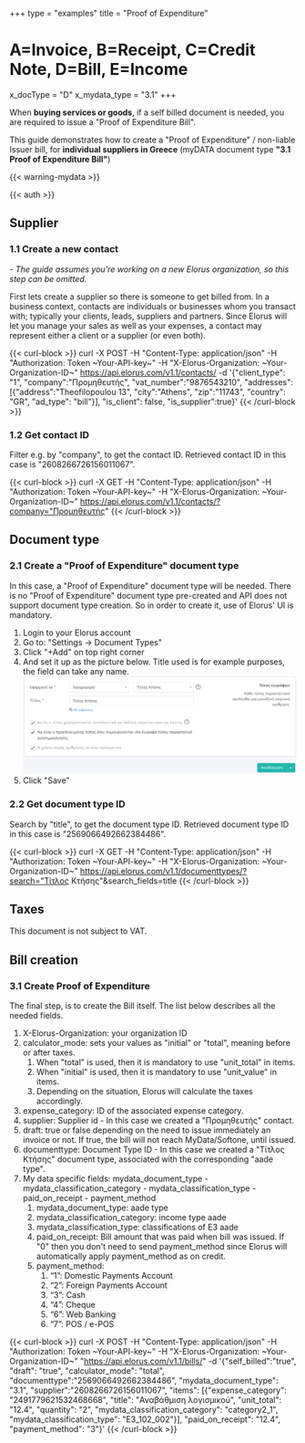 +++
type = "examples"
title = "Proof of Expenditure"
# A=Invoice, B=Receipt, C=Credit Note, D=Bill, E=Income
x_docType = "D"
x_mydata_type = "3.1"
+++

When **buying services or goods**, if a self billed document is needed, you are required to issue a "Proof of Expenditure Bill".

This guide demonstrates how to create a "Proof of Expenditure" / non-liable Issuer bill, for **individual suppliers in Greece** (myDATA document type **"3.1 Proof of Expenditure Bill"**)

{{< warning-mydata >}}

{{< auth >}}

Supplier
--------

### 1.1 Create a new contact

_\- The guide assumes you're working on a new Elorus organization, so this step can be omitted._  
  
First lets create a supplier so there is someone to get billed from. In a business context, contacts are individuals or businesses whom you transact with; typically your clients, leads, suppliers and partners. Since Elorus will let you manage your sales as well as your expenses, a contact may represent either a client or a supplier (or even both).  
  

{{< curl-block >}}
curl -X POST -H "Content-Type: application/json" -H "Authorization: Token ~Your-API-key~" -H "X-Elorus-Organization: ~Your-Organization-ID~" https://api.elorus.com/v1.1/contacts/ -d '{"client_type": "1", "company":"Προμηθευτής", "vat_number":"9876543210", "addresses":[{"address":"Theofilopoulou 13", "city":"Athens", "zip":"11743", "country": "GR", "ad_type": "bill"}], "is_client": false, "is_supplier":true}'
{{< /curl-block >}}
  

### 1.2 Get contact ID

Filter e.g. by "company", to get the contact ID. Retrieved contact ID in this case is "2608266726156011067".  
  

{{< curl-block >}}
curl -X GET -H "Content-Type: application/json" -H "Authorization: Token ~Your-API-key~" -H "X-Elorus-Organization: ~Your-Organization-ID~" https://api.elorus.com/v1.1/contacts/?company="Προμηθευτής"
{{< /curl-block >}}
  

Document type
-------------

### 2.1 Create a "Proof of Expenditure" document type

In this case, a "Proof of Expenditure" document type will be needed. There is no "Proof of Expenditure" document type pre-created and API does not support document type creation. So in order to create it, use of Elorus' UI is mandatory.

1.  Login to your Elorus account
2.  Go to: "Settings -> Document Types"
3.  Click "+Add" on top right corner
4.  And set it up as the picture below. Title used is for example purposes, the field can take any name. ![](/img/examples/proof-of-expenditure.png)
5.  Click "Save"

  

### 2.2 Get document type ID

Search by "title", to get the document type ID. Retrieved document type ID in this case is "2569066492662384486".  
  

{{< curl-block >}}
curl -X GET -H "Content-Type: application/json" -H "Authorization: Token ~Your-API-key~" -H "X-Elorus-Organization: ~Your-Organization-ID~" https://api.elorus.com/v1.1/documenttypes/?search="Τίτλος Κτήσης"&search_fields=title
{{< /curl-block >}}
  

Taxes
-----

This document is not subject to VAT.  

Bill creation
-------------

### 3.1 Create Proof of Expenditure

The final step, is to create the Bill itself. The list below describes all the needed fields.

1.  X-Elorus-Organization: your organization ID
2.  calculator\_mode: sets your values as "initial" or "total", meaning before or after taxes.
    1.  When "total" is used, then it is mandatory to use "unit\_total" in items.
    2.  When "initial" is used, then it is mandatory to use "unit\_value" in items.
    3.  Depending on the situation, Elorus will calculate the taxes accordingly.
3.  expense\_category: ID of the associated expense category.
4.  supplier: Supplier id - In this case we created a "Προμηθευτής" contact.
5.  draft: true or false depending on the need to issue immediately an invoice or not. If true, the bill will not reach MyData/Softone, until issued.
6.  documenttype: Document Type ID - In this case we created a "Τίτλος Κτήσης" document type, associated with the corresponding "aade type".
7.  My data specific fields: mydata\_document\_type - mydata\_classification\_category - mydata\_classification\_type - paid\_on\_receipt - payment\_method
    1.  mydata\_document\_type: aade type
    2.  mydata\_classification\_category: income type aade
    3.  mydata\_classification\_type: classifications of Ε3 aade
    4.  paid\_on\_receipt: Bill amount that was paid when bill was issued. If "0" then you don't need to send payment\_method since Elorus will automatically apply payment\_method as on credit.
    5.  payment\_method:
        1.  “1”: Domestic Payments Account
        2.  “2”: Foreign Payments Account
        3.  “3”: Cash
        4.  “4”: Cheque
        5.  “6”: Web Banking
        6.  “7”: POS / e-POS

{{< curl-block >}}
curl -X POST -H "Content-Type: application/json" -H "Authorization: Token ~Your-API-key~" -H "X-Elorus-Organization: ~Your-Organization-ID~" "https://api.elorus.com/v1.1/bills/" -d '{"self_billed":"true", "draft": "true", "calculator_mode": "total", "documenttype":"2569066492662384486", "mydata_document_type": "3.1", "supplier":"2608266726156011067", "items": [{"expense_category": "2491779621532468668", "title": "Αναβάθμιση λογισμικού", "unit_total": "12.4", "quantity": "2", "mydata_classification_category": "category2_1", "mydata_classification_type": "E3_102_002"}], "paid_on_receipt": "12.4", "payment_method": "3"}'
{{< /curl-block >}}